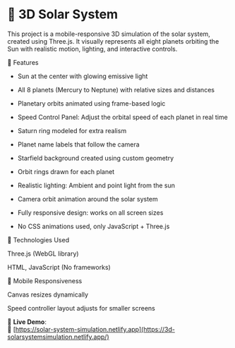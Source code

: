 # 🌌 3D Solar System 

This project is a mobile-responsive 3D simulation of the solar system, created using Three.js. It visually represents all eight planets orbiting the Sun with realistic motion, lighting, and interactive controls.

📌 Features

- Sun at the center with glowing emissive light

-  All 8 planets (Mercury to Neptune) with relative sizes and distances

-  Planetary orbits animated using frame-based logic

-  Speed Control Panel: Adjust the orbital speed of each planet in real time

-  Saturn ring modeled for extra realism

-  Planet name labels that follow the camera

-  Starfield background created using custom geometry

-  Orbit rings drawn for each planet

-  Realistic lighting: Ambient and point light from the sun

-  Camera orbit animation around the solar system

-  Fully responsive design: works on all screen sizes

-  No CSS animations used, only JavaScript + Three.js

🧪 Technologies Used

Three.js (WebGL library)

HTML, JavaScript (No frameworks)

📱 Mobile Responsiveness

Canvas resizes dynamically

Speed controller layout adjusts for smaller screens

🚀 **Live Demo**:  
🔗 [https://solar-system-simulation.netlify.app](https://3d-solarsystemsimulation.netlify.app/)
